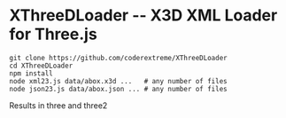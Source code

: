 # XThreeDLoader -- X3D XML Loader for Three.js

```
git clone https://github.com/coderextreme/XThreeDLoader
cd XThreeDLoader
npm install
node xml23.js data/abox.x3d ...   # any number of files
node json23.js data/abox.json ... # any number of files
```

Results in three and three2
